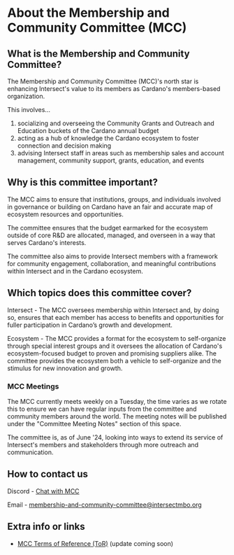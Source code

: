 # About the Membership and Community Committee (MCC)

## What is the Membership and Community Committee?

The Membership and Community Committee (MCC)'s north star is enhancing Intersect's value to its members as Cardano's members-based organization.

This involves...

1. socializing and overseeing the Community Grants and Outreach and Education buckets of the Cardano annual budget
2. acting as a hub of knowledge the Cardano ecosystem to foster connection and decision making
3. advising Intersect staff in areas such as membership sales and account management, community support, grants, education, and events

## Why is this committee important?

The MCC aims to ensure that institutions, groups, and individuals involved in governance or building on Cardano have an fair and accurate map of ecosystem resources and opportunities.

The committee ensures that the budget earmarked for the ecosystem outside of core R\&D are allocated, managed, and overseen in a way that serves Cardano's interests.

The committee also aims to provide Intersect members with a framework for community engagement, collaboration, and meaningful contributions within Intersect and in the Cardano ecosystem.&#x20;

## Which topics does this committee cover?

Intersect - The MCC oversees membership within Intersect and, by doing so, ensures that each member has access to benefits and opportunities for fuller participation in Cardano’s growth and development.&#x20;

Ecosystem - The MCC provides a format for the ecosystem to self-organize through special interest groups and it oversees the allocation of Cardano's ecosystem-focused budget to proven and promising suppliers alike. The committee provides the ecosystem both a vehicle to self-organize and the stimulus for new innovation and growth.

### MCC Meetings

The MCC currently meets weekly on a Tuesday, the time varies as we rotate this to ensure we can have regular inputs from the committee and community members around the world.  The meeting notes will be published under the "Committee Meeting Notes" section of this space. &#x20;

The committee is, as of June '24, looking into ways to extend its service of Intersect's members and stakeholders through more outreach and communication.

## How to contact us

Discord - [Chat with MCC](https://discord.com/channels/1136727663583698984/1234457365835943999)

Email - [membership-and-community-committee@intersectmbo.org](mailto:membership-and-community-committee@intersectmbo.org)

## Extra info or links

* [MCC ](https://docs.google.com/presentation/d/1gvaSrd7tJ6B5e0JIwaus0Yj6DXDcENT3gJwPCad83NQ/edit?usp=sharing)[Terms of Reference (ToR)](https://docs.google.com/presentation/d/1gvaSrd7tJ6B5e0JIwaus0Yj6DXDcENT3gJwPCad83NQ/edit?usp=sharing) (update coming soon)

